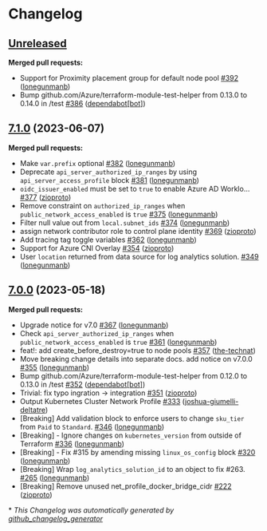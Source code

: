 # Changelog

## [Unreleased](https://github.com/Azure/terraform-azurerm-aks/tree/HEAD)

**Merged pull requests:**

- Support for Proximity placement group for default node pool [\#392](https://github.com/Azure/terraform-azurerm-aks/pull/392) ([lonegunmanb](https://github.com/lonegunmanb))
- Bump github.com/Azure/terraform-module-test-helper from 0.13.0 to 0.14.0 in /test [\#386](https://github.com/Azure/terraform-azurerm-aks/pull/386) ([dependabot[bot]](https://github.com/apps/dependabot))

## [7.1.0](https://github.com/Azure/terraform-azurerm-aks/tree/7.1.0) (2023-06-07)

**Merged pull requests:**

- Make `var.prefix` optional [\#382](https://github.com/Azure/terraform-azurerm-aks/pull/382) ([lonegunmanb](https://github.com/lonegunmanb))
- Deprecate `api_server_authorized_ip_ranges` by using `api_server_access_profile` block [\#381](https://github.com/Azure/terraform-azurerm-aks/pull/381) ([lonegunmanb](https://github.com/lonegunmanb))
- `oidc_issuer_enabled` must be set to `true` to enable Azure AD Worklo… [\#377](https://github.com/Azure/terraform-azurerm-aks/pull/377) ([zioproto](https://github.com/zioproto))
- Remove constraint on `authorized_ip_ranges` when `public_network_access_enabled` is `true` [\#375](https://github.com/Azure/terraform-azurerm-aks/pull/375) ([lonegunmanb](https://github.com/lonegunmanb))
- Filter null value out from `local.subnet_ids` [\#374](https://github.com/Azure/terraform-azurerm-aks/pull/374) ([lonegunmanb](https://github.com/lonegunmanb))
- assign network contributor role to control plane identity [\#369](https://github.com/Azure/terraform-azurerm-aks/pull/369) ([zioproto](https://github.com/zioproto))
- Add tracing tag toggle variables [\#362](https://github.com/Azure/terraform-azurerm-aks/pull/362) ([lonegunmanb](https://github.com/lonegunmanb))
- Support for Azure CNI Overlay [\#354](https://github.com/Azure/terraform-azurerm-aks/pull/354) ([zioproto](https://github.com/zioproto))
- User `location` returned from data source for log analytics solution. [\#349](https://github.com/Azure/terraform-azurerm-aks/pull/349) ([lonegunmanb](https://github.com/lonegunmanb))

## [7.0.0](https://github.com/Azure/terraform-azurerm-aks/tree/7.0.0) (2023-05-18)

**Merged pull requests:**

- Upgrade notice for v7.0 [\#367](https://github.com/Azure/terraform-azurerm-aks/pull/367) ([lonegunmanb](https://github.com/lonegunmanb))
- Check `api_server_authorized_ip_ranges` when `public_network_access_enabled` is `true` [\#361](https://github.com/Azure/terraform-azurerm-aks/pull/361) ([lonegunmanb](https://github.com/lonegunmanb))
- feat!: add create\_before\_destroy=true to node pools [\#357](https://github.com/Azure/terraform-azurerm-aks/pull/357) ([the-technat](https://github.com/the-technat))
- Move breaking change details into separate docs. add notice on v7.0.0 [\#355](https://github.com/Azure/terraform-azurerm-aks/pull/355) ([lonegunmanb](https://github.com/lonegunmanb))
- Bump github.com/Azure/terraform-module-test-helper from 0.12.0 to 0.13.0 in /test [\#352](https://github.com/Azure/terraform-azurerm-aks/pull/352) ([dependabot[bot]](https://github.com/apps/dependabot))
- Trivial: fix typo ingration -\> integration [\#351](https://github.com/Azure/terraform-azurerm-aks/pull/351) ([zioproto](https://github.com/zioproto))
- Output Kubernetes Cluster Network Profile [\#333](https://github.com/Azure/terraform-azurerm-aks/pull/333) ([joshua-giumelli-deltatre](https://github.com/joshua-giumelli-deltatre))
- \[Breaking\] Add validation block to enforce users to change `sku_tier` from `Paid` to `Standard`. [\#346](https://github.com/Azure/terraform-azurerm-aks/pull/346) ([lonegunmanb](https://github.com/lonegunmanb))
- \[Breaking\] - Ignore changes on `kubernetes_version` from outside of Terraform [\#336](https://github.com/Azure/terraform-azurerm-aks/pull/336) ([lonegunmanb](https://github.com/lonegunmanb))
- \[Breaking\] - Fix \#315 by amending missing `linux_os_config` block [\#320](https://github.com/Azure/terraform-azurerm-aks/pull/320) ([lonegunmanb](https://github.com/lonegunmanb))
- \[Breaking\]  Wrap `log_analytics_solution_id` to an object to fix \#263. [\#265](https://github.com/Azure/terraform-azurerm-aks/pull/265) ([lonegunmanb](https://github.com/lonegunmanb))
- \[Breaking\] Remove unused net\_profile\_docker\_bridge\_cidr [\#222](https://github.com/Azure/terraform-azurerm-aks/pull/222) ([zioproto](https://github.com/zioproto))



\* *This Changelog was automatically generated by [github_changelog_generator](https://github.com/github-changelog-generator/github-changelog-generator)*

